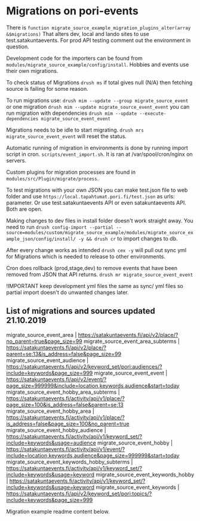 # Migrations on pori-events

There is `function migrate_source_example_migration_plugins_alter(array &$migrations)`
That alters dev, local and lando sites to use test.satakuntaevents. For prod API
testing comment out the environment in question.

Development code for the importers can be found from
`modules/migrate_source_example/config/install`. Hobbies and events use their own migrations.

To check status of Migrations
`drush ms` if total gives null (N/A) then fetching source is failing for some reason.

To run migrations use:
`drush mim --update --group migrate_source_event`
or one migration
`drush mim --update migrate_source_event_event`
you can run migration with dependencies
`drush mim --update --execute-dependencies migrate_source_event_event`

Migrations needs to be idle to start migrating.
`drush mrs migrate_source_event_event` will reset the status.

Automatic running of migration in environments is done by running import script in cron.
`scripts/event_import.sh`. It is ran at /var/spool/cron/nginx on servers.

Custom plugins for migration processes are found in
`modules/src/Plugin/migrate/process`.

To test migrations with your own JSON you can make test.json file to web folder
and use `https://local.tapahtumat.pori.fi/test.json` as urls: parameter. Or use
test.satakuntaevents API or even satakuntaevents API. Both are open.

Making changes to dev files in install folder doesn't work straight away. You need
to run `drush config-import --partial --source=modules/custom/migrate_source_example/modules/migrate_source_example_json/config/install/ -y && drush cr` to import changes to db.

After every change works as intended `drush cex -y` will pull out sync yml for Migrations
which is needed to release to other environments.

Cron does rollback (prod,stage,dev) to remove events that have been removed from JSON that API returns.
`drush mr migrate_source_event_event`

!IMPORTANT keep development yml files the same as sync/ yml files so partial import
doesn't do unwanted changes later.

## List of migrations and sources updated 21.10.2019
migrate_source_event_area | https://satakuntaevents.fi/api/v2/place/?no_parent=true&page_size=99
migrate_source_event_area_subterms | https://satakuntaevents.fi/api/v2/place/?parent=se:13&is_address=false&page_size=99
migrate_source_event_audience | https://satakuntaevents.fi/api/v2/keyword_set/pori:audiences/?include=keywords&page_size=999
migrate_source_event_event | https://satakuntaevents.fi/api/v2/event/?page_size=999999&include=location,keywords,audience&start=today
migrate_source_event_hobby_area_subterms | https://satakuntaevents.fi/activity/api/v1/place/?page_size=100&is_address=false&parent=se:13
migrate_source_event_hobby_area | https://satakuntaevents.fi/activity/api/v1/place/?is_address=false&page_size=100&no_parent=true
migrate_source_event_hobby_audience | https://satakuntaevents.fi/activity/api/v1/keyword_set/?include=keywords&usage=audience
migrate_source_event_hobby | https://satakuntaevents.fi/activity/api/v1/event/?include=location,keywords,audience&page_size=999999&start=today
migrate_source_event_keywords_hobby_subterms | https://satakuntaevents.fi/activity/api/v1/keyword_set/?include=keywords&usage=keyword
migrate_source_event_keywords_hobby | https://satakuntaevents.fi/activity/api/v1/keyword_set/?include=keywords&usage=keyword
migrate_source_event_keywords | https://satakuntaevents.fi/api/v2/keyword_set/pori:topics/?include=keywords&page_size=999

Migration example readme content below.
<!-- # Migrate source example

`migrate_source_example` is a module that contains a set of sub-modules that provide content migrations from different
sources.

Currently the project features migrations from following sources:

1. External (non-Drupal) database tables.
2. CSV files;
3. XML files;
4. JSON resources.

## Installation

1. Install Drupal 8 compatible `drush`.
2. Install Drupal 8 using `Standard` profile.
3. Download `migrate_tools` contrib module into `modules/contrib/migrate_tools` (see [instructions](https://www.drupal.org/project/migrate_tools/git-instructions)).
4. Download `migrate_plus` contrib module into `modules/contrib/migrate_plus` (see [instructions](https://www.drupal.org/project/migrate_plus/git-instructions)).
5. Enable `migrate_source_example` module (`drush en migrate_source_example`).

### Installation of DB migration example module
1. Enable `migrate_source_example_db` module (`drush en migrate_source_example_db`).

### Installation of CSV migration example module
1. Download `migrate_source_csv` contrib module into `modules/contrib/migrate_source_csv` (see [instructions](https://www.drupal.org/project/migrate_source_csv/git-instructions)).
2. Enable `migrate_source_example_csv` module (`drush en migrate_source_example_csv`).

### Installation of XML migration example module
1. Enable `migrate_source_example_xml` module (`drush en migrate_source_example_xml`).

### Installation of JSON migration example module
1. Enable `migrate_source_example_json` module (`drush en migrate_source_example_json`).

## Usage

1. Run `drush ms` to see all migrations.
2. Run `drush mi --group=[GROUP]` to import content from specific example group.

## Special usage of JSON migration example

JSON migration source plugin requires an absolute URL of a JSON resource to be set in migration .yml file due to
an assumption that JSON resources are remote. It means that for JSON migration to work, a base url of the site
needs to be provided to migration system.

Run `drush mi --group=migrate_source_example_json --uri=[BASE_URL]`, where `[BASE_URL]` is an absolute path to your
site.

## Data source

Example content is synced with a [Google Spreadsheet](https://goo.gl/Iq2Tk6). -->
